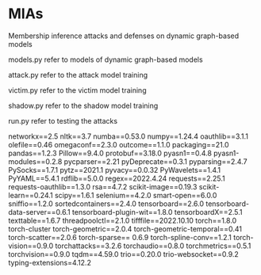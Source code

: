 # MIAs
Membership inference attacks and defenses on dynamic graph-based models

models.py refer to models of dynamic graph-based models

attack.py refer to the attack model training

victim.py refer to the victim model training

shadow.py refer to the shadow model training

run.py refer to testing the attacks

networkx==2.5
nltk==3.7
numba==0.53.0
numpy==1.24.4
oauthlib==3.1.1
olefile==0.46
omegaconf==2.3.0
outcome==1.1.0
packaging==21.0
pandas==1.2.3
Pillow==9.4.0
protobuf==3.18.0
pyasn1==0.4.8
pyasn1-modules==0.2.8
pycparser==2.21
pyDeprecate==0.3.1
pyparsing==2.4.7
PySocks==1.7.1
pytz==2021.1
pyvacy==0.0.32
PyWavelets==1.4.1
PyYAML==5.4.1
rdflib==5.0.0
regex==2022.4.24
requests==2.25.1
requests-oauthlib==1.3.0
rsa==4.7.2
scikit-image==0.19.3
scikit-learn==0.24.1
scipy==1.6.1
selenium==4.2.0
smart-open==6.0.0
sniffio==1.2.0
sortedcontainers==2.4.0
tensorboard==2.6.0
tensorboard-data-server==0.6.1
tensorboard-plugin-wit==1.8.0
tensorboardX==2.5.1
texttable==1.6.7
threadpoolctl==2.1.0
tifffile==2022.10.10
torch==1.8.0
torch-cluster 
torch-geometric==2.0.4
torch-geometric-temporal==0.41
torch-scatter==2.0.6 
torch-sparse== 0.6.9
torch-spline-conv==1.2.1 
torch-vision==0.9.0
torchattacks==3.2.6
torchaudio==0.8.0
torchmetrics==0.5.1
torchvision==0.9.0
tqdm==4.59.0
trio==0.20.0
trio-websocket==0.9.2
typing-extensions=4.12.2

